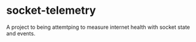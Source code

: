 # socket-telemetry

A project to being attemtping to measure internet health with socket state and events.
